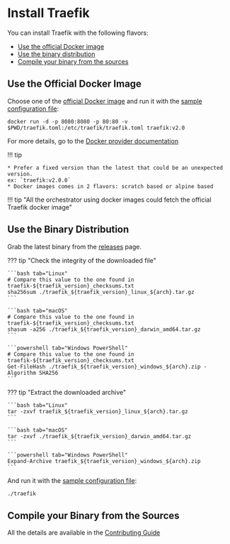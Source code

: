 # Install Traefik

You can install Traefik with the following flavors:

* [Use the official Docker image](./#use-the-official-docker-image)
* [Use the binary distribution](./#use-the-binary-distribution)
* [Compile your binary from the sources](./#compile-your-binary-from-the-sources)

## Use the Official Docker Image

Choose one of the [official Docker image](https://hub.docker.com/_/traefik) and run it with the [sample configuration file](https://raw.githubusercontent.com/containous/traefik/master/traefik.sample.toml):

```shell
docker run -d -p 8080:8080 -p 80:80 -v $PWD/traefik.toml:/etc/traefik/traefik.toml traefik:v2.0
```

For more details, go to the [Docker provider documentation](../providers/docker.md)

!!! tip

    * Prefer a fixed version than the latest that could be an unexpected version.
    ex: `traefik:v2.0.0`
    * Docker images comes in 2 flavors: scratch based or alpine based

!!! tip "All the orchestrator using docker images could fetch the official Traefik docker image"

## Use the Binary Distribution

Grab the latest binary from the [releases](https://github.com/containous/traefik/releases) page.

??? tip "Check the integrity of the downloaded file"

    ```bash tab="Linux"
    # Compare this value to the one found in traefik-${traefik_version}_checksums.txt
    sha256sum ./traefik_${traefik_version}_linux_${arch}.tar.gz
    ```

    ```bash tab="macOS"
    # Compare this value to the one found in traefik-${traefik_version}_checksums.txt
    shasum -a256 ./traefik_${traefik_version}_darwin_amd64.tar.gz
    ```

    ```powershell tab="Windows PowerShell"
    # Compare this value to the one found in traefik-${traefik_version}_checksums.txt
    Get-FileHash ./traefik_${traefik_version}_windows_${arch}.zip -Algorithm SHA256
    ```

??? tip "Extract the downloaded archive"

    ```bash tab="Linux"
    tar -zxvf traefik_${traefik_version}_linux_${arch}.tar.gz
    ```

    ```bash tab="macOS"
    tar -zxvf ./traefik_${traefik_version}_darwin_amd64.tar.gz
    ```

    ```powershell tab="Windows PowerShell"
    Expand-Archive traefik_${traefik_version}_windows_${arch}.zip
    ```

And run it with the [sample configuration file](https://raw.githubusercontent.com/containous/traefik/master/traefik.sample.toml):

```bash
./traefik
```

## Compile your Binary from the Sources

All the details are available in the [Contributing Guide](../contributing/building-testing.md)
